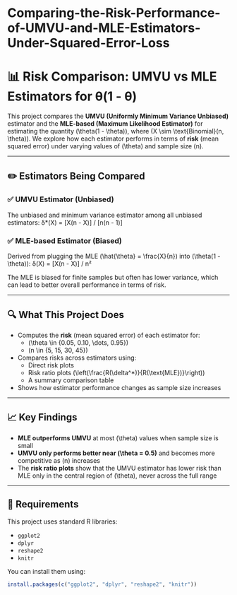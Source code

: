 # Comparing-the-Risk-Performance-of-UMVU-and-MLE-Estimators-Under-Squared-Error-Loss

# 📊 Risk Comparison: UMVU vs MLE Estimators for θ(1 - θ)

This project compares the **UMVU (Uniformly Minimum Variance Unbiased)** estimator and the **MLE-based (Maximum Likelihood Estimator)** for estimating the quantity \(\theta(1 - \theta)\), where \(X \sim \text{Binomial}(n, \theta)\). We explore how each estimator performs in terms of **risk** (mean squared error) under varying values of \(\theta\) and sample size \(n\).

---

## ✏️ Estimators Being Compared

### ✅ UMVU Estimator (Unbiased)
The unbiased and minimum variance estimator among all unbiased estimators:
δ*(X) = [X(n - X)] / [n(n - 1)]

### ✅ MLE-based Estimator (Biased)
Derived from plugging the MLE \(\hat{\theta} = \frac{X}{n}\) into \(\theta(1 - \theta)\):
δ(X) = [X(n - X)] / n²

The MLE is biased for finite samples but often has lower variance, which can lead to better overall performance in terms of risk.

---

## 🔍 What This Project Does

- Computes the **risk** (mean squared error) of each estimator for:
  - \(\theta \in \{0.05, 0.10, \dots, 0.95\}\)
  - \(n \in \{5, 15, 30, 45\}\)
- Compares risks across estimators using:
  - Direct risk plots
  - Risk ratio plots \(\left(\frac{R(\delta^*)}{R(\text{MLE})}\right)\)
  - A summary comparison table
- Shows how estimator performance changes as sample size increases

---

## 📈 Key Findings

- **MLE outperforms UMVU** at most \(\theta\) values when sample size is small
- **UMVU only performs better near \(\theta = 0.5\)** and becomes more competitive as \(n\) increases
- The **risk ratio plots** show that the UMVU estimator has lower risk than MLE only in the central region of \(\theta\), never across the full range

---



## 📌 Requirements

This project uses standard R libraries:

- `ggplot2`
- `dplyr`
- `reshape2`
- `knitr`

You can install them using:

```r
install.packages(c("ggplot2", "dplyr", "reshape2", "knitr"))
